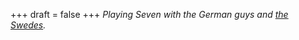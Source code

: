 
+++
draft = false
+++
_Playing Seven with the German guys and [the Swedes](/blog/linus-and-friend)._

